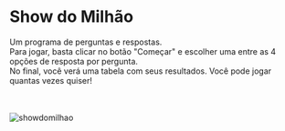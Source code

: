 # Show do Milhão

Um programa de perguntas e respostas.<br>
Para jogar, basta clicar no botão "Começar" e escolher uma entre as 4 opções de resposta por pergunta.<br>
No final, você verá uma tabela com seus resultados. Você pode jogar quantas vezes quiser!<br><br>
<br>

![showdomilhao](https://user-images.githubusercontent.com/66186549/86540665-603ece00-bedd-11ea-9606-9909f84696d5.gif)
